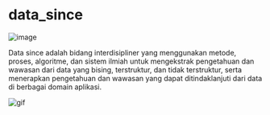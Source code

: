 # data_since

![image](https://miro.medium.com/max/980/1*z3jHwsK-7jPTU8SZOxpFOA.png)

Data since adalah bidang interdisipliner yang menggunakan metode, proses, algoritme, dan sistem ilmiah untuk mengekstrak pengetahuan dan wawasan dari data yang bising, terstruktur, dan tidak terstruktur, serta menerapkan pengetahuan dan wawasan yang dapat ditindaklanjuti dari data di berbagai domain aplikasi.

![gif](https://www.gif-vif.com/hacker-cat.gif)
